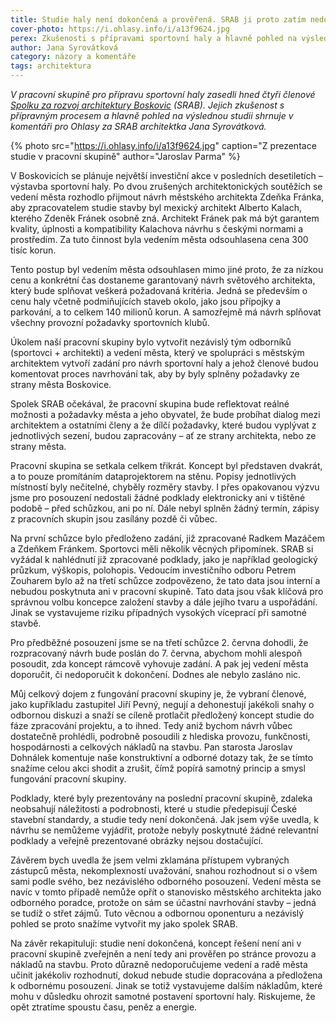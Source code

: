 ```yaml
---
title: Studie haly není dokončená a prověřená. SRAB ji proto zatím nedoporučuje schválit
cover-photo: https://i.ohlasy.info/i/a13f9624.jpg
perex: Zkušenosti s přípravami sportovní haly a hlavně pohled na výslednou studii shrnuje v komentáři pro Ohlasy za SRAB architektka Jana Syrovátková.
author: Jana Syrovátková
category: názory a komentáře
tags: architektura
---
```


*V pracovní skupině pro přípravu sportovní haly zasedli hned čtyři členové [Spolku za rozvoj architektury Boskovic](https://www.sraboskovice.cz) (SRAB). Jejich zkušenost s přípravným procesem a hlavně pohled na výslednou studii shrnuje v komentáři pro Ohlasy za SRAB architektka Jana Syrovátková.*

{% photo src="https://i.ohlasy.info/i/a13f9624.jpg" caption="Z prezentace studie v pracovní skupině" author="Jaroslav Parma" %}

V Boskovicích se plánuje největší investiční akce v posledních desetiletích – výstavba sportovní haly. Po dvou zrušených architektonických soutěžích se vedení města rozhodlo přijmout návrh městského architekta Zdeňka Fránka, aby zpracovatelem studie stavby byl mexický architekt Alberto Kalach, kterého Zdeněk Fránek osobně zná. Architekt Fránek pak má být garantem kvality, úplnosti a kompatibility Kalachova návrhu s českými normami a prostředím. Za tuto činnost byla vedením města odsouhlasena cena 300 tisíc korun.

Tento postup byl vedením města odsouhlasen mimo jiné proto, že za nízkou cenu a konkrétní čas dostaneme garantovaný návrh světového architekta, který bude splňovat veškerá požadovaná kritéria. Jedná se především o cenu haly včetně podmiňujících staveb okolo, jako jsou přípojky a parkování, a to celkem 140 milionů korun. A samozřejmě má návrh splňovat všechny provozní požadavky sportovních klubů.

Úkolem naší pracovní skupiny bylo vytvořit nezávislý tým odborníků (sportovci + architekti) a vedení města, který ve spolupráci s městským architektem vytvoří zadání pro návrh sportovní haly a jehož členové budou komentovat proces navrhování tak, aby by byly splněny požadavky ze strany města Boskovice.

Spolek SRAB očekával, že pracovní skupina bude reflektovat reálné možnosti a požadavky města a jeho obyvatel, že bude probíhat dialog mezi architektem a ostatními členy a že dílčí požadavky, které budou vyplývat z jednotlivých sezení, budou zapracovány – ať ze strany architekta, nebo ze strany města.

Pracovní skupina se setkala celkem třikrát. Koncept byl představen dvakrát, a to pouze promítáním dataprojektorem na stěnu. Popisy jednotlivých místností byly nečitelné, chyběly rozměry stavby. I přes opakovanou výzvu jsme pro posouzení nedostali žádné podklady elektronicky ani v tištěné podobě – před schůzkou, ani po ní. Dále nebyl splněn žádný termín, zápisy z pracovních skupin jsou zasílány pozdě či vůbec.

Na první schůzce bylo předloženo zadání, již zpracované Radkem Mazáčem a Zdeňkem Fránkem. Sportovci měli několik věcných připomínek. SRAB si vyžádal k nahlédnutí již zpracované podklady, jako je například geologický průzkum, výškopis, polohopis. Vedoucím investičního odboru Petrem Zouharem bylo až na třetí schůzce zodpovězeno, že tato data jsou interní a nebudou poskytnuta ani v pracovní skupině. Tato data jsou však klíčová pro správnou volbu koncepce založení stavby a dále jejího tvaru a uspořádání. Jinak se vystavujeme riziku případných vysokých víceprací při samotné stavbě.

Pro předběžné posouzení jsme se na třetí schůzce 2. června dohodli, že rozpracovaný návrh bude poslán do 7. června, abychom mohli alespoň posoudit, zda koncept rámcově vyhovuje zadání. A pak jej vedení města doporučit, či nedoporučit k dokončení. Dodnes ale nebylo zasláno nic.

Můj celkový dojem z fungování pracovní skupiny je, že vybraní členové, jako kupříkladu zastupitel Jiří Pevný, negují a dehonestují jakékoli snahy o odbornou diskuzi a snaží se cíleně protlačit předložený koncept studie do fáze zpracování projektu, a to ihned. Tedy aniž bychom návrh vůbec dostatečně prohlédli, podrobně posoudili z hlediska provozu, funkčnosti, hospodárnosti a celkových nákladů na stavbu. Pan starosta Jaroslav Dohnálek komentuje naše konstruktivní a odborné dotazy tak, že se tímto snažíme celou akci shodit a zrušit, čímž popírá samotný princip a smysl fungování pracovní skupiny.

Podklady, které byly prezentovány na poslední pracovní skupině, zdaleka neobsahují náležitosti a podrobnosti, které u studie předepisují České stavební standardy, a studie tedy není dokončená. Jak jsem výše uvedla, k návrhu se nemůžeme vyjádřit, protože nebyly poskytnuté žádné relevantní podklady a veřejně prezentované obrázky nejsou dostačující.

Závěrem bych uvedla že jsem velmi zklamána přístupem vybraných zástupců města, nekomplexností uvažování, snahou rozhodnout si o všem sami podle svého, bez nezávislého odborného posouzení. Vedení města se navíc v tomto případě nemůže opřít o stanovisko městského architekta jako odborného poradce, protože on sám se účastní navrhování stavby – jedná se tudíž o střet zájmů. Tuto věcnou a odbornou oponenturu a nezávislý pohled se proto snažíme vytvořit my jako spolek SRAB.

Na závěr rekapituluji: studie není dokončená, koncept řešení není ani v pracovní skupině zveřejněn a není tedy ani prověřen po stránce provozu a nákladů na stavbu. Proto důrazně nedoporučujeme vedení a radě města učinit jakékoliv rozhodnutí, dokud nebude studie dopracována a předložena k odbornému posouzení. Jinak se totiž vystavujeme dalším nákladům, které mohu v důsledku ohrozit samotné postavení sportovní haly. Riskujeme, že opět ztratíme spoustu času, peněz a energie.